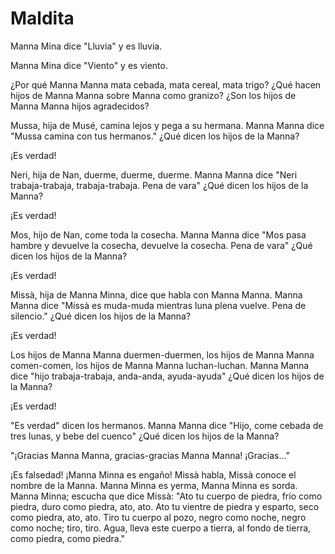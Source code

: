 # Maldita

Manna Mina dice "Lluvia" y es lluvia. 

Manna Mina dice "Viento" y es viento.

¿Por qué Manna Manna mata cebada, mata cereal, mata trigo? ¿Qué hacen hijos de Manna Manna sobre Manna como granizo? ¿Son los hijos de Manna Manna hijos agradecidos?

Mussa, hija de Musé, camina lejos y pega a su hermana. Manna Manna dice "Mussa camina con tus hermanos." ¿Qué dicen los hijos de la Manna?

¡Es verdad! 

Neri, hija de Nan, duerme, duerme, duerme. Manna Manna dice "Neri trabaja-trabaja, trabaja-trabaja. Pena de vara" ¿Qué dicen los hijos de la Manna?

¡Es verdad!

Mos, hijo de Nan, come toda la cosecha. Manna Manna dice "Mos pasa hambre y devuelve la cosecha, devuelve la cosecha. Pena de vara" ¿Qué dicen los hijos de la Manna?

¡Es verdad!

Missà, hija de Manna Minna, dice que habla con Manna Manna. Manna Manna dice "Missà es muda-muda mientras luna plena vuelve. Pena de silencio." ¿Qué dicen los hijos de la Manna?

¡Es verdad! 

Los hijos de Manna Manna duermen-duermen, los hijos de Manna Manna comen-comen, los hijos de Manna Manna luchan-luchan. Manna Manna dice "hijo trabaja-trabaja, anda-anda,  ayuda-ayuda" ¿Qué dicen los hijos de la Manna?

¡Es verdad! 

"Es verdad" dicen los hermanos. Manna Manna dice "Hijo,  come cebada de tres lunas, y bebe del cuenco" ¿Qué dicen los hijos de la Manna?

"¡Gracias Manna Manna,  gracias-gracias Manna Manna! ¡Gracias..."

¡Es falsedad! ¡Manna Minna es engaño! Missà habla, Missà conoce el nombre de la Manna. Manna Minna es yerma, Manna Minna es sorda. Manna Minna; escucha que dice Missà: "Ato tu cuerpo de piedra, frío como piedra,  duro como piedra, ato, ato. Ato tu vientre de piedra y esparto, seco como piedra, ato, ato. Tiro tu cuerpo al pozo, negro como noche,  negro como noche; tiro, tiro.  Agua, lleva este cuerpo a tierra, al fondo de tierra, como piedra, como piedra."


